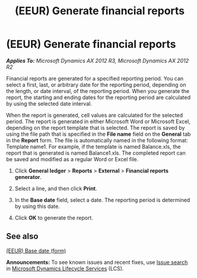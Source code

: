 ﻿---
title: (EEUR) Generate financial reports
TOCTitle: (EEUR) Generate financial reports
ms:assetid: 13c03b3d-4462-47c1-a1ee-274f80a6d3cf
ms:mtpsurl: https://technet.microsoft.com/en-us/library/JJ910961(v=AX.60)
ms:contentKeyID: 52075291
ms.date: 04/18/2014
mtps_version: v=AX.60
f1_keywords:
- reports
- financial reports
- generate reports
---

# (EEUR) Generate financial reports 


_**Applies To:** Microsoft Dynamics AX 2012 R3, Microsoft Dynamics AX 2012 R2_

Financial reports are generated for a specified reporting period. You can select a first, last, or arbitrary date for the reporting period, depending on the length, or date interval, of the reporting period. When you generate the report, the starting and ending dates for the reporting period are calculated by using the selected date interval.

When the report is generated, cell values are calculated for the selected period. The report is generated in either Microsoft Word or Microsoft Excel, depending on the report template that is selected. The report is saved by using the file path that is specified in the **File name** field on the **General** tab in the **Report** form. The file is automatically named in the following format: Template name1. For example, if the template is named Balance.xls, the report that is generated is named Balance1.xls. The completed report can be saved and modified as a regular Word or Excel file.

1.  Click **General ledger** \> **Reports** \> **External** \> **Financial reports generator**.

2.  Select a line, and then click **Print**.

3.  In the **Base date** field, select a date. The reporting period is determined by using this date.

4.  Click **OK** to generate the report.

## See also

[(EEUR) Base date (form)](https://technet.microsoft.com/en-us/library/jj910978\(v=ax.60\))

  
**Announcements:** To see known issues and recent fixes, use [Issue search](http://go.microsoft.com/fwlink/?linkid=389258) in [Microsoft Dynamics Lifecycle Services](http://go.microsoft.com/fwlink/?linkid=306505) (LCS).

